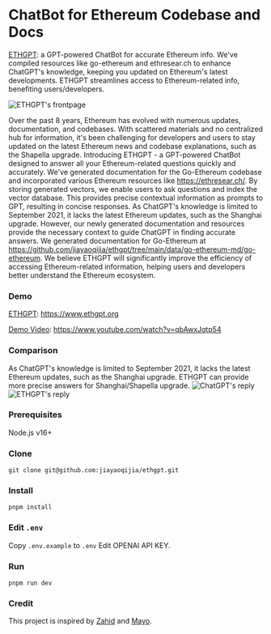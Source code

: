 # ChatBot for Ethereum Codebase and Docs

[ETHGPT](https://www.ethgpt.org): a GPT-powered ChatBot for accurate Ethereum info. We've compiled resources like go-ethereum and ethresear.ch to enhance ChatGPT's knowledge, keeping you updated on Ethereum's latest developments. ETHGPT streamlines access to Ethereum-related info, benefiting users/developers.

![ETHGPT's frontpage](https://github.com/jiayaoqijia/ethgpt/blob/main/public/ethgpt_frontpage.png)

Over the past 8 years, Ethereum has evolved with numerous updates, documentation, and codebases. With scattered materials and no centralized hub for information, it's been challenging for developers and users to stay updated on the latest Ethereum news and codebase explanations, such as the Shapella upgrade.
Introducing ETHGPT - a GPT-powered ChatBot designed to answer all your Ethereum-related questions quickly and accurately. We've generated documentation for the Go-Ethereum codebase and incorporated various Ethereum resources like https://ethresear.ch/.
By storing generated vectors, we enable users to ask questions and index the vector database. This provides precise contextual information as prompts to GPT, resulting in concise responses.
As ChatGPT's knowledge is limited to September 2021, it lacks the latest Ethereum updates, such as the Shanghai upgrade. However, our newly generated documentation and resources provide the necessary context to guide ChatGPT in finding accurate answers. We generated documentation for Go-Ethereum at https://github.com/jiayaoqijia/ethgpt/tree/main/data/go-ethereum-md/go-ethereum.
We believe ETHGPT will significantly improve the efficiency of accessing Ethereum-related information, helping users and developers better understand the Ethereum ecosystem.

### Demo
[ETHGPT](https://www.ethgpt.org): https://www.ethgpt.org

[Demo Video](https://www.youtube.com/watch?v=qbAwxJqtp54): https://www.youtube.com/watch?v=qbAwxJqtp54

### Comparison

As ChatGPT's knowledge is limited to September 2021, it lacks the latest Ethereum updates, such as the Shanghai upgrade. ETHGPT can provide more precise answers for Shanghai/Shapella upgrade.
![ChatGPT's reply](https://github.com/jiayaoqijia/ethgpt/blob/main/public/ethgpt_chatgpt.png) ![ETHGPT's reply](https://github.com/jiayaoqijia/ethgpt/blob/main/public/ethgpt_comparison.png)



### Prerequisites
Node.js v16+

### Clone

```
git clone git@github.com:jiayaoqijia/ethgpt.git
```

### Install

```
pnpm install
```

### Edit `.env`

Copy `.env.example` to `.env`
Edit OPENAI API KEY.  


### Run

```
pnpm run dev
```

### Credit

This project is inspired by [Zahid](https://github.com/zahidkhawaja) and [Mayo](https://github.com/mayooear/).